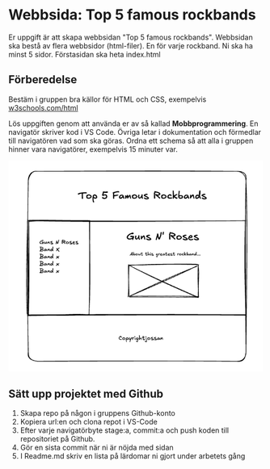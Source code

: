 # Webbsida: Top 5 famous rockbands

Er uppgift är att skapa webbsidan "Top 5 famous rockbands". Webbsidan ska bestå av flera webbsidor (html-filer). En för varje rockband. Ni ska ha minst 5 sidor. Förstasidan ska heta index.html

## Förberedelse

Bestäm i gruppen bra källor för HTML och CSS, exempelvis [w3schools.com/html](https://www.w3schools.com)

Lös uppgiften genom att använda er av så kallad **Mobbprogrammering**. En navigatör skriver kod i VS Code. Övriga letar i dokumentation och förmedlar till navigatören vad som ska göras. Ordna ett schema så att alla i gruppen hinner vara navigatörer, exempelvis 15 minuter var.

![Design](https://github.com/chasacademy-sandra-larsson/html-mobb/blob/main/top5rockbands.png)

## Sätt upp projektet med Github

1. Skapa repo på någon i gruppens Github-konto
2. Kopiera url:en och clona repot i VS-Code
3. Efter varje navigatörbyte stage:a, commit:a och push koden till repositoriet på Github.
4. Gör en sista commit när ni är nöjda med sidan
5. I Readme.md skriv en lista på lärdomar ni gjort under arbetets gång



